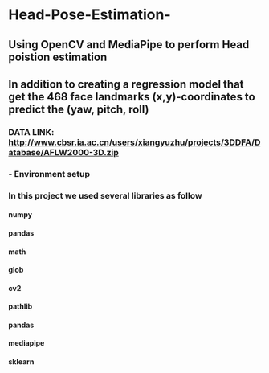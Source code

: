 # Head-Pose-Estimation-
## Using OpenCV and MediaPipe to perform Head poistion estimation
## In addition to creating a regression model that get the 468 face landmarks (x,y)-coordinates to predict the (yaw, pitch, roll)
### DATA LINK:  http://www.cbsr.ia.ac.cn/users/xiangyuzhu/projects/3DDFA/Database/AFLW2000-3D.zip 
### - Environment setup
### In this project we used several libraries as follow

#### numpy
#### pandas
#### math
#### glob
#### cv2
#### pathlib
#### pandas
#### mediapipe
#### sklearn
